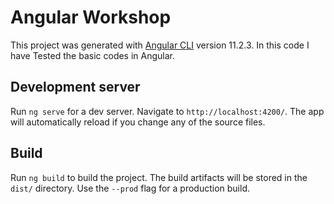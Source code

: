 # Angular Workshop

This project was generated with [Angular CLI](https://github.com/angular/angular-cli) version 11.2.3.
In this code I have Tested the basic codes in Angular.

## Development server

Run `ng serve` for a dev server. Navigate to `http://localhost:4200/`. The app will automatically reload if you change any of the source files.

## Build

Run `ng build` to build the project. The build artifacts will be stored in the `dist/` directory. Use the `--prod` flag for a production build.
